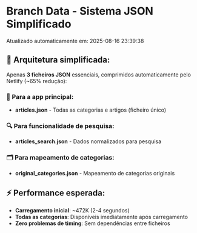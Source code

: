 # Branch Data - Sistema JSON Simplificado
Atualizado automaticamente em: 2025-08-16 23:39:38

## 🎯 Arquitetura simplificada:
Apenas **3 ficheiros JSON** essenciais, comprimidos automaticamente pelo Netlify (~65% redução):

### 📱 Para a app principal:
- **articles.json** - Todas as categorias e artigos (ficheiro único)

### 🔍 Para funcionalidade de pesquisa:
- **articles_search.json** - Dados normalizados para pesquisa

### 🗂️ Para mapeamento de categorias:
- **original_categories.json** - Mapeamento de categorias originais

## ⚡ Performance esperada:
- **Carregamento inicial**: ~472K (2-4 segundos)
- **Todas as categorias**: Disponíveis imediatamente após carregamento
- **Zero problemas de timing**: Sem dependências entre ficheiros
